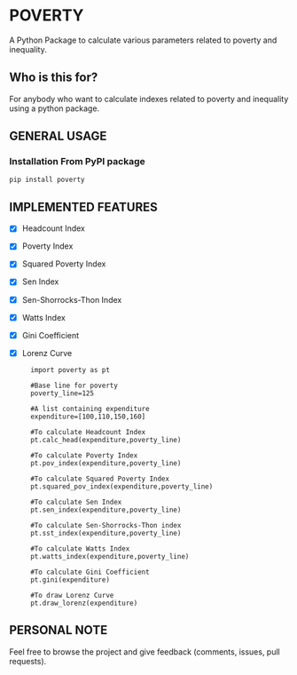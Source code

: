 
POVERTY
===========

A Python Package to calculate various parameters related to poverty and inequality.

Who is this for?
----------------
For anybody who want to calculate indexes related to poverty and inequality using a python package.

GENERAL USAGE
-------------

### Installation From PyPI package

    pip install poverty

IMPLEMENTED FEATURES
---------------
- [x] Headcount Index
- [x] Poverty Index
- [x] Squared Poverty Index
- [x] Sen Index
- [x] Sen-Shorrocks-Thon Index
- [x] Watts Index
- [x] Gini Coefficient
- [x] Lorenz Curve

		import poverty as pt

		#Base line for poverty
		poverty_line=125

		#A list containing expenditure
		expenditure=[100,110,150,160]

		#To calculate Headcount Index
		pt.calc_head(expenditure,poverty_line)

		#To calculate Poverty Index
		pt.pov_index(expenditure,poverty_line)

		#To calculate Squared Poverty Index
		pt.squared_pov_index(expenditure,poverty_line)

		#To calculate Sen Index
		pt.sen_index(expenditure,poverty_line)

		#To calculate Sen-Shorrocks-Thon index
		pt.sst_index(expenditure,poverty_line)

		#To calculate Watts Index
		pt.watts_index(expenditure,poverty_line)

		#To calculate Gini Coefficient
		pt.gini(expenditure)

		#To draw Lorenz Curve
		pt.draw_lorenz(expenditure)



PERSONAL NOTE
-------------
Feel free to browse the project and give feedback (comments, issues, pull requests).